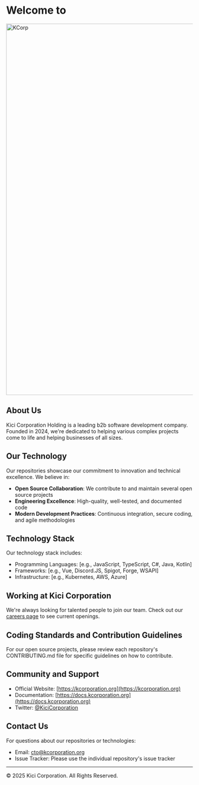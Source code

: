 # Welcome to
<img src="https://i.imgur.com/IM8gWcw.png" alt="KCorp" width="1000"/>

## About Us

 Kici Corporation Holding is a leading b2b software development company. Founded in 2024, we're dedicated to helping various complex projects come to life and helping businesses of all sizes.
 
## Our Technology

Our repositories showcase our commitment to innovation and technical excellence. We believe in:

- **Open Source Collaboration**: We contribute to and maintain several open source projects
- **Engineering Excellence**: High-quality, well-tested, and documented code
- **Modern Development Practices**: Continuous integration, secure coding, and agile methodologies

## Technology Stack

Our technology stack includes:
- Programming Languages: [e.g., JavaScript, TypeScript, C#, Java, Kotlin]
- Frameworks: [e.g., Vue, Discord.JS, Spigot, Forge, WSAPI]
- Infrastructure: [e.g., Kubernetes, AWS, Azure]

## Working at Kici Corporation

We're always looking for talented people to join our team. Check out our [careers page](https://careers.kcorporation.org/) to see current openings.

## Coding Standards and Contribution Guidelines

For our open source projects, please review each repository's CONTRIBUTING.md file for specific guidelines on how to contribute.

## Community and Support

- Official Website: [https://kcorporation.org](https://kcorporation.org)
- Documentation: [https://docs.kcorporation.org](https://docs.kcorporation.org)
- Twitter: [@KiciCorporation](https://twitter.com/kicicorporation)

## Contact Us

For questions about our repositories or technologies:
- Email: cto@kcorporation.org
- Issue Tracker: Please use the individual repository's issue tracker

---

© 2025 Kici Corporation. All Rights Reserved.
